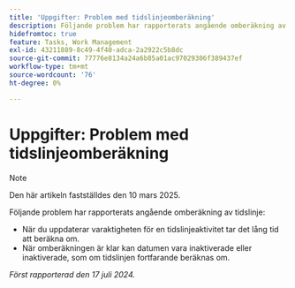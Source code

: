 ```yaml
---
title: 'Uppgifter: Problem med tidslinjeomberäkning'
description: Följande problem har rapporterats angående omberäkning av tidslinje.
hidefromtoc: true
feature: Tasks, Work Management
exl-id: 43211889-8c49-4f40-adca-2a2922c5b8dc
source-git-commit: 77776e8134a24a6b85a01ac97029306f389437ef
workflow-type: tm+mt
source-wordcount: '76'
ht-degree: 0%

---
```


# Uppgifter: Problem med tidslinjeomberäkning

>[!NOTE]
>
>Den här artikeln fastställdes den 10 mars 2025.

Följande problem har rapporterats angående omberäkning av tidslinje:

* När du uppdaterar varaktigheten för en tidslinjeaktivitet tar det lång tid att beräkna om.
* När omberäkningen är klar kan datumen vara inaktiverade eller inaktiverade, som om tidslinjen fortfarande beräknas om.

_Först rapporterad den 17 juli 2024._
